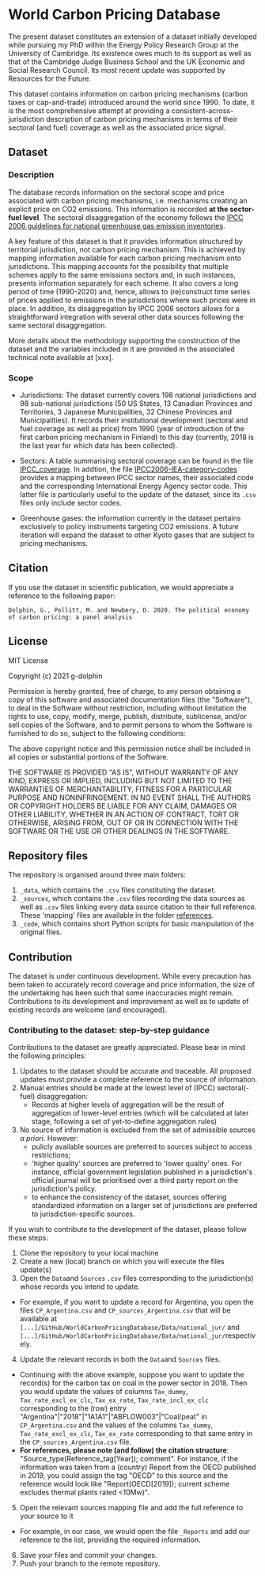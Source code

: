 # World Carbon Pricing Database

The present dataset constitutes an extension of a dataset initially developed while pursuing my PhD within the Energy Policy Research Group at the University of Cambridge. Its existence owes much to its support as well as that of the Cambridge Judge Business School and the UK Economic and Social Research Council. Its most recent update was supported by Resources for the Future.

This dataset contains information on carbon pricing mechanisms (carbon taxes or cap-and-trade) introduced around the world since 1990. To date, it is the most comprehensive attempt at providing a consistent-across-jurisdiction description of carbon pricing mechanisms in terms of their sectoral (and fuel) coverage as well as the associated price signal.

## Dataset 
### Description

The database records information on the sectoral scope and price associated with carbon pricing mechanisms, i.e. mechanisms creating an explicit price on CO2 emissions. This information is recorded **at the sector-fuel level**. The sectoral disaggregation of the economy follows the [IPCC 2006 guidelines for national greenhouse gas emission inventories](https://www.ipcc-nggip.iges.or.jp/public/2006gl/). 

A key feature of this dataset is that it provides information structured by territorial jurisdiction, not carbon pricing mechanism. This is achieved by mapping information available for each carbon pricing mechanism onto jurisdictions. This mapping accounts for the possibility that multiple schemes apply to the same emissions sectors and, in such instances, presents information separately for each scheme. It also covers a long period of time (1990-2020) and, hence, allows to (re)construct time series of prices applied to emissions in the jurisdictions where such prices were in place. In addition, its disaggregation by IPCC 2006 sectors  allows for a straightforward integration with several other data sources following the same sectoral disaggregation. 

More details about the methodology supporting the construction of the dataset and the variables included in it are provided in the associated technical note available at [xxx].

### Scope

- Jurisdictions: The dataset currently covers 198 national jurisdictions and 98 sub-national jurisdictions (50 US States, 13 Canadian Provinces and Territories, 3 Japanese Municipalities, 32 Chinese Provinces and Municipalities). It records their institutional development (sectoral and fuel coverage as well as price) from 1990 (year of introduction of the first carbon pricing mechanism in Finland) to this day (currently, 2018 is the last year for which data has been collected).

- Sectors: A table summarising sectoral coverage can be found in the file [IPCC_coverage](https://github.com/gd1989/WorldCarbonPricingDatabase/blob/master/IPCC_coverage.md). In addtion, the file [IPCC2006-IEA-category-codes](https://github.com/g-dolphin/WorldCarbonPricingDatabase/blob/master/IPCC2006-IEA-codes.md) provides a mapping between IPCC sector names, their associated code and the corresponding International Energy Agency sector code. This latter file is particularly useful to the update of the dataset, since its `.csv` files only include sector codes.

- Greenhouse gases: the information currently in the dataset pertains exclusively to policy instruments targeting CO2 emissions. A future iteration will expand the dataset to other Kyoto gases that are subject to pricing mechanisms.

## Citation

If you use the dataset in scientific publication, we would appreciate a reference to the following paper:

``Dolphin, G., Pollitt, M. and Newbery, D. 2020. The political economy of carbon pricing: a panel analysis``

## License

MIT License

Copyright (c) 2021 g-dolphin

Permission is hereby granted, free of charge, to any person obtaining a copy
of this software and associated documentation files (the "Software"), to deal
in the Software without restriction, including without limitation the rights
to use, copy, modify, merge, publish, distribute, sublicense, and/or sell
copies of the Software, and to permit persons to whom the Software is
furnished to do so, subject to the following conditions:

The above copyright notice and this permission notice shall be included in all
copies or substantial portions of the Software.

THE SOFTWARE IS PROVIDED "AS IS", WITHOUT WARRANTY OF ANY KIND, EXPRESS OR
IMPLIED, INCLUDING BUT NOT LIMITED TO THE WARRANTIES OF MERCHANTABILITY,
FITNESS FOR A PARTICULAR PURPOSE AND NONINFRINGEMENT. IN NO EVENT SHALL THE
AUTHORS OR COPYRIGHT HOLDERS BE LIABLE FOR ANY CLAIM, DAMAGES OR OTHER
LIABILITY, WHETHER IN AN ACTION OF CONTRACT, TORT OR OTHERWISE, ARISING FROM,
OUT OF OR IN CONNECTION WITH THE SOFTWARE OR THE USE OR OTHER DEALINGS IN THE
SOFTWARE.

## Repository files

The repository is organised around three main folders:
1. `_data`, which contains the `.csv` files constituting the dataset.
2. `_sources`, which contains the `.csv` files recording the data sources as well as `.csv` files linking every data source citation to their full reference. These 'mapping' files are available in the folder [references](https://github.com/gd1989/WorldCarbonPricingDatabase/tree/master/Sources/references).
3. `_code`, which contains short Python scripts for basic manipulation of the original files.

## Contribution

The dataset is under continuous development. While every precaution has been taken to accurately record coverage and price information, the size of the undertaking has been such that some inaccuracies might remain. Contributions to its development and improvement as well as to update of existing records are welcome (and encouraged).

### Contributing to the dataset: step-by-step guidance

Contributions to the dataset are greatly appreciated. Please bear in mind the following principles:
1. Updates to the dataset should be accurate and traceable. All proposed updates must provide a complete reference to the source of information.
2. Manual entries should be made at the lowest level of (IPCC) sectoral(-fuel) disaggregation:
    - Records at higher levels of aggregation will be the result of aggregation of lower-level entries (which will be calculated at later stage, following a set of yet-to-define aggregation rules)
3. No source of information is excluded from the set of admissible sources *a priori*. However:
    - pulicly available sources are preferred to sources subject to access restrictions;
    - 'higher quality' sources are preferred to 'lower quality' ones. For instance, official government legislation published in a jurisdiction's official journal will be prioritised over a third party report on the jurisdiction's policy.
    - to enhance the consistency of the dataset, sources offering standardized information on a larger set of jurisdictions are preferred to jurisdiction-specific sources.
    
If you wish to contribute to the development of the dataset, please follow these steps:
1. Clone the repository to your local machine
2. Create a new (local) branch on which you will execute the files update(s)
3. Open the `Data`and `Sources` `.csv` files corresponding to the jurisdiction(s) whose records you intend to update.
  - For example, if you want to update a record for Argentina, you open the files `CP_Argentina.csv` and `CP_sources_Argentina.csv` that will be available at `[...]/GitHub/WorldCarbonPricingDatabase/Data/national_jur/` and `[...]/GitHub/WorldCarbonPricingDatabase/Data/national_jur/`respectively.  
4. Update the relevant records in both the `Data`and `Sources` files.
  - Continuing with the above example, suppose you want to update the record(s) for the carbon tax on coal in the power sector in 2018. Then you would update the values of columns `Tax_dummy`, `Tax_rate_excl_ex_clc`, `Tax_ex_rate`, `Tax_rate_incl_ex_clc` corresponding to the (row) entry "Argentina"|"2018"|"1A1A1"|"ABFLOW003"|"Coal/peat" in `CP_Argentina.csv` and the values of the columns `Tax_dummy`, `Tax_rate_excl_ex_clc`, `Tax_ex_rate` corresponding to that same entry in the `CP_sources_Argentina.csv` file.
  - **For references, please note (and follow) the citation structure**: "Source_type(Reference_tag[Year]); comment". For instance, if the information was taken from a (country) Report from the OECD published in 2019, you could assign the tag "OECD" to this source and the reference would look like "Report(OECD[2019]); current scheme excludes thermal plants rated <10Mw)".
5. Open the relevant sources mapping file and add the full reference to your source to it
  - For example, in our case, we would open the file `_Reports` and add our reference to the list, providing the required information.
6. Save your files and commit your changes.
7. Push your branch to the remote repository.
  
  
